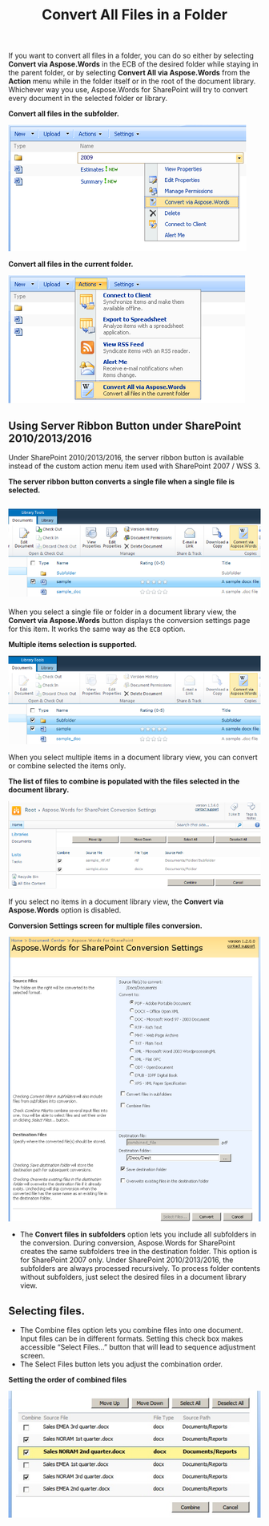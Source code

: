 ﻿---
title: Convert All Files in a Folder
second_title: Aspose.Words for SharePoint
articleTitle: Convert All Files in a Folder
linktitle: Convert All Files in a Folder
description: "How to convert all files in a file from SharePoint UI using the Aspose.Words for SharePoint."
type: docs
weight: 20
url: /sharepoint/convert-all-files-in-a-folder/
---

If you want to convert all files in a folder, you can do so either by selecting **Convert via Aspose.Words** in the ECB of the desired folder while staying in the parent folder, or by selecting **Convert All via Aspose.Words** from the **Action** menu while in the folder itself or in the root of the document library. Whichever way you use, Aspose.Words for SharePoint will try to convert every document in the selected folder or library.

**Convert all files in the subfolder.** 

![todo:image_alt_text](convert-all-files-in-a-folder-1.png)



**Convert all files in the current folder.** 

![todo:image_alt_text](convert-all-files-in-a-folder-2.png)


## Using Server Ribbon Button under SharePoint 2010/2013/2016

Under SharePoint 2010/2013/2016, the server ribbon button is available instead of the custom action menu item used with SharePoint 2007 / WSS 3.

**The server ribbon button converts a single file when a single file is selected.**

## ![todo:image_alt_text](convert-all-files-in-a-folder-3.png)

When you select a single file or folder in a document library view, the **Convert via Aspose.Words** button displays the conversion settings page for this item. It works the same way as the `ECB` option.

**Multiple items selection is supported.** 

![todo:image_alt_text](convert-all-files-in-a-folder-4.png)

When you select multiple items in a document library view, you can convert or combine selected the items only.

**The list of files to combine is populated with the files selected in the document library.** 

![todo:image_alt_text](convert-all-files-in-a-folder-5.png)

If you select no items in a document library view, the **Convert via Aspose.Words** option is disabled.

**Conversion Settings screen for multiple files conversion.** 

![todo:image_alt_text](convert-all-files-in-a-folder-6.png)

- The **Convert files in subfolders** option lets you include all subfolders in the conversion. During conversion, Aspose.Words for SharePoint creates the same subfolders tree in the destination folder. This option is for SharePoint 2007 only. Under SharePoint 2010/2013/2016, the subfolders are always processed recursively. To process folder contents without subfolders, just select the desired files in a document library view.

## Selecting files.

- The Combine files option lets you combine files into one document. Input files can be in different formats. Setting this check box makes accessible “Select Files…” button that will lead to sequence adjustment screen.
- The Select Files button lets you adjust the combination order.

**Setting the order of combined files** 

![todo:image_alt_text](convert-all-files-in-a-folder-7.png)
